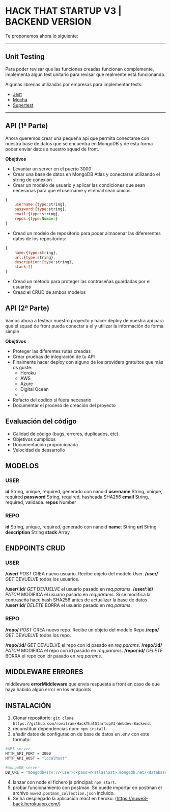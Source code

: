 # HACK THAT STARTUP V3 | BACKEND VERSION

Te proponemos ahora lo siguiente:

---

## Unit Testing

Para poder revisar que las funciones creadas funcionan complemente, implementa algún test unitario para revisar que realmente está funcionando.

Algunas librerias utilizadas por empresas para implementar tests:

- [Jest](https://github.com/facebook/jest)
- [Mocha](https://github.com/mochajs/mocha)
- [Supertest]()

---

## API (1ª Parte)

Ahora queremos crear una pequeña api que permita conectarse con nuestra base de datos que se encuentra en MongoDB y de esta forma poder enviar datos a nuestro squad de front.

**Obejtivos**

- Levantar un server en el puerto 3000
- Crear una base de datos en MongoDB Atlas y conectarse utilizando el string de conexión
- Crear un modelo de usuario y aplicar las condiciones que sean necesarias para que el username y el email sean únicos:

```js
{
    username:{type:string},
    password:{type:string},
    email:{type:string},
    repos:{type:Number}
}
```

- Cread un modelo de repositorio para poder almacenar las difererentes datos de los repositorios:

```js
{
    name:{type:string},
    url:{type:string},
    description:{type:string},
    stack:[]
}
```

- Cread un método para proteger las contraseñas guardadas por el usuarios
- Cread el CRUD de ambos modelos


## API (2ª Parte)

Vamos ahora a testear nuestro proyecto y hacer deploy de nuestra api para que el squad de front pueda conectar a el y utilizar la información de forma simple

**Obejtivos**

- Proteger las diferentes rutas creadas
- Crear pruebas de integración de tu API
- Finalmente hacer deploy con alguno de los providers gratuitos que más os guste:
  - Heroku
  - AWS
  - Azure
  - Digital Ocean
  - ...
- Refacto del códido si fuera necesario
- Documentar el proceso de creación del proyecto


## Evaluación del código

- Calidad de código (bugs, errores, duplicados, etc)
- Objetivos cumplidos
- Documentación proporcionada
- Velocidad de dessarrollo


## MODELOS

### USER

**id** String, unique, required, generado con nanoid
**username** String, unique, required
**password** String, required, hasheada SHA256
**email** String, required, validada.
**repos** Number

### REPO

**id** String, unique, required, generado con nanoid
**name**: String
**url** String
**description** String
**stack** Array


## ENDPOINTS CRUD

### USER

**/user/** _POST_ CREA nuevo usuario. Recibe objeto del modelo User.
**/user/** _GET_ DEVUELVE todos los usuarios.

**/user/:id/** _GET_ DEVUELVE el usuario pasado en _req.params_.
**/user/:id/** _PATCH_ MODIFICA el usuario pasado en _req.params_. Si se modifica la contraseña hace hash SHA256 antes de actualizar la base de datos
**/user/:id/** _DELETE_ BORRA el usuario pasado en _req.params_.

### REPO

**/repo/** _POST_ CREA nuevo repo. Recibe un objeto del modelo Repo
**/repo/** _GET_ DEVUELVE todos los repo.

**/repo/:id/** _GET_ DEVUELVE el repo con id pasado en _req.params_.
**/repo/:id/** _PATCH_ MODIFICA el repo con id pasado en _req.params_.
**/repo/:id/** _DELETE_ BORRA el repo con idr pasado en _req.params_.


## MIDDLEWARE ERRORES

middleware **errorMiddleware** que envía respuesta a front en caso de que haya habido algún error en los endpoints.

## INSTALACIÓN

1. Clonar repositorio: `git clone https://github.com/rovilram/HackThatStartupV3-Webdev-Backend`.
2. reconstituir dependencias npm: `npm install`.
3. añadir datos de configuración de base de datos en .env con este formato:
```bash
#API server
HTTP_API_PORT = 3000
HTTP_API_HOST = "localhost"

#mongoDB server
DB_URI = "mongodb+srv://<user>:<pass>@<atlashost>.mongodb.net/<database>"
```

4. lanzar con node el fichero js principal: `npm start`.
5. probar funcionamiento con postman. Se puede importar en postman el archivo `nuwe3.postman_collection.json` incluido.
6. Se ha desplegado la aplicación react en heroku. (https://nuwe3-back.herokuapp.com/)
